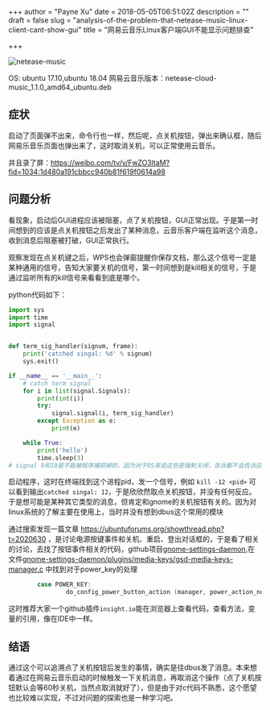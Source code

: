 +++
author = "Payne Xu"
date = 2018-05-05T06:51:02Z
description = ""
draft = false
slug = "analysis-of-the-problem-that-netease-music-linux-client-cant-show-gui"
title = "网易云音乐Linux客户端GUI不能显示问题排查"

+++

![netease-music](https://o364p1r5a.qnssl.com/2018/05/deepinscreenshot_select-area_20180505224924.png)

OS: ubuntu 17.10,ubuntu 18.04
网易云音乐版本：netease-cloud-music_1.1.0_amd64_ubuntu.deb

## 症状
启动了页面弹不出来，命令行也一样，然后呢，点关机按钮，弹出来确认框，随后网易乐音乐页面也弹出来了，这时取消关机，可以正常使用云音乐。

并且录了屏：https://weibo.com/tv/v/FwZO3ltaM?fid=1034:1d480a191cbbcc940b81f619f0614a98

## 问题分析

看现象，启动后GUI进程应该被阻塞，点了关机按钮，GUI正常出现。于是第一时间想到的应该是点关机按钮之后发出了某种消息，云音乐客户端在监听这个消息，收到消息后阻塞被打破，GUI正常执行。

观察发现在点关机键之后，WPS也会弹窗提醒你保存文档，那么这个信号一定是某种通用的信号，告知大家要关机的信号，第一时间想到是kill相关的信号，于是通过监听所有的kill信号来看看到底是哪个。

python代码如下：

```python
import sys
import time
import signal


def term_sig_handler(signum, frame):
    print('catched singal: %d' % signum)
    sys.exit()

if __name__ == '__main__':
    # catch term signal
    for i in list(signal.Signals):
        print(int(i))
        try:
            signal.signal(i, term_sig_handler)
        except Exception as e:
            print(e)

    while True:
        print('hello')
        time.sleep(3)
# signal 9和19是不能被程序捕获掉的，因为对于OS来说这些是强制关闭，告诉都不会告诉应用一下的
```

启动程序，这时在终端找到这个进程pid，发一个信号，例如 `kill -12 <pid>`
可以看到输出`catched singal: 12`，于是欣欣然取点关机按钮，并没有任何反应。于是想可能是某种其它类型的消息，但肯定和gnome的关机按钮有关的。因为对linux系统的了解主要在使用上，当时并没有想到dbus这个常用的模块

通过搜索发现一篇文章 https://ubuntuforums.org/showthread.php?t=2020630 ，是讨论电源按键事件和关机、重启、登出对话框的，于是看了相关的讨论，去找了按钮事件相关的代码，github项目[gnome-settings-daemon](https://github.com/GNOME/gnome-settings-daemon),在文件[gnome-settings-daemon/plugins/media-keys/gsd-media-keys-manager.c](https://github.com/GNOME/gnome-settings-daemon/blob/gnome-3-28/plugins/media-keys/gsd-media-keys-manager.c) 中找到对于power_key的处理

```c
        case POWER_KEY:
                do_config_power_button_action (manager, power_action_noninteractive);
```

这时推荐大家一个github插件`insight.io`能在浏览器上查看代码，查看方法，变量的引用，像在IDE中一样。
<script type="text/javascript" src="https://insight.io/snippet/1c3aebc2f4b18c6d38552197bd6cb589.js"></script>

## 结语
通过这个可以追溯点了关机按钮后发生的事情，确实是往dbus发了消息。本来想着通过在网易云音乐启动的时候触发一下关机消息，再取消这个操作（点了关机按钮默认会等60秒关机，当然点取消就好了），但是由于对c代码不熟悉，这个愿望也比较难以实现，不过对问题的探索也是一种学习吧。

